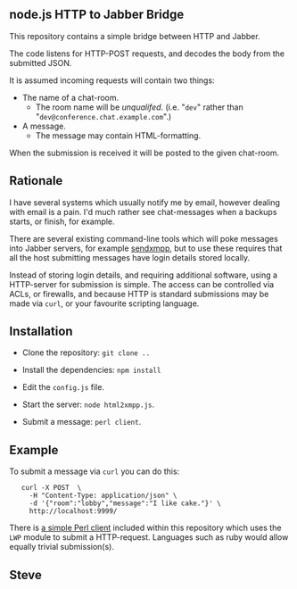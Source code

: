 node.js HTTP to Jabber Bridge
-----------------------------

This repository contains a simple bridge between HTTP and Jabber.

The code listens for HTTP-POST requests, and decodes the body from the
submitted JSON.

It is assumed incoming requests will contain two things:

* The name of a chat-room.
   * The room name will be _unqualifed_.  (i.e. "`dev`" rather than "`dev@conference.chat.example.com`".)
* A message.
   * The message may contain HTML-formatting.

When the submission is received it will be posted to the given chat-room.


Rationale
---------

I have several systems which usually notify me by email, however dealing
with email is a pain.  I'd much rather see chat-messages when a backups
starts, or finish, for example.

There are several existing command-line tools which will poke messages
into Jabber servers, for example [sendxmpp](http://packages.debian.org/sendxmpp), but to use these requires that all the host submitting messages have login
details stored locally.

Instead of storing login details, and requiring additional software, using
a HTTP-server for submission is simple.  The access can be controlled via
ACLs, or firewalls, and because HTTP is standard submissions may be
made via `curl`, or your favourite scripting language.


Installation
------------

* Clone the repository: `git clone ..`

* Install the dependencies: `npm install`

* Edit the `config.js` file.

* Start the server: `node html2xmpp.js`.

* Submit a message: `perl client`.


Example
-------

To submit a message via `curl` you can do this:

       curl -X POST  \
         -H "Content-Type: application/json" \
         -d '{"room":"lobby","message":"I like cake."}' \
         http://localhost:9999/

There is [a simple Perl client](client) included within this repository which
uses the `LWP` module to submit a HTTP-request.  Languages such as ruby would
allow equally trivial submission(s).

Steve
--